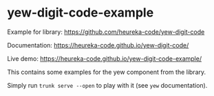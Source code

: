 # yew-digit-code-example

Example for library: https://github.com/heureka-code/yew-digit-code

Documentation: https://heureka-code.github.io/yew-digit-code/

Live demo: https://heureka-code.github.io/yew-digit-code-example/

This contains some examples for the yew component from the library.

Simply run `trunk serve --open` to play with it (see `yew` documentation).
